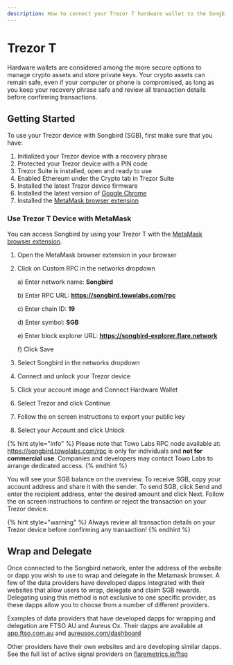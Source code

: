 ```yaml
---
description: How to connect your Trezor T hardware wallet to the Songbird network
---
```


# Trezor T



Hardware wallets are considered among the more secure options to manage crypto assets and store private keys. Your crypto assets can remain safe, even if your computer or phone is compromised, as long as you keep your recovery phrase safe and review all transaction details before confirming transactions.

## Getting Started

To use your Trezor device with Songbird (SGB), first make sure that you have:

1. Initialized your Trezor device with a recovery phrase
2. Protected your Trezor device with a PIN code
3. Trezor Suite is installed, open and ready to use
4. Enabled Ethereum under the Crypto tab in Trezor Suite
5. Installed the latest Trezor device firmware
6. Installed the latest version of [Google Chrome](https://www.google.com/chrome/)
7. Installed the [MetaMask browser extension](https://metamask.io/download.html)

### Use Trezor T Device with MetaMask

You can access Songbird by using your Trezor T with the [MetaMask browser extension](https://metamask.io/download.html).

1. Open the MetaMask browser extension in your browser
2.  Click on Custom RPC in the networks dropdown

    a) Enter network name: **Songbird**

    b) Enter RPC URL: **https://songbird.towolabs.com/rpc**

    c) Enter chain ID: **19**

    d) Enter symbol: **SGB**

    e) Enter block explorer URL: **https://songbird-explorer.flare.network**

    f) Click Save
3. Select Songbird in the networks dropdown
4. Connect and unlock your Trezor device
5. Click your account image and Connect Hardware Wallet
6. Select Trezor and click Continue
7. Follow the on screen instructions to export your public key
8. Select your Account and click Unlock

{% hint style="info" %}
Please note that Towo Labs RPC node available at: https://songbird.towolabs.com/rpc is only for individuals and **not for commercial use**. Companies and developers may contact Towo Labs to arrange dedicated access.
{% endhint %}

You will see your SGB balance on the overview. To receive SGB, copy your account address and share it with the sender. To send SGB, click Send and enter the recipient address, enter the desired amount and click Next. Follow the on screen instructions to confirm or reject the transaction on your Trezor device.

{% hint style="warning" %}
Always review all transaction details on your Trezor device before confirming any transaction!
{% endhint %}

## Wrap and Delegate

Once connected to the Songbird network, enter the address of the website or dapp you wish to use to wrap and delegate in the Metamask browser. A few of the data providers have developed dapps integrated with their websites that allow users to wrap, delegate and claim SGB rewards. Delegating using this method is not exclusive to one specific provider, as these dapps allow you to choose from a number of different providers.

Examples of data providers that have developed dapps for wrapping and delegation are FTSO AU and Aureus Ox. Their dapps are available at [app.ftso.com.au](https://app.ftso.com.au/wrap) and [aureusox.com/dashboard](https://aureusox.com/dashboard)

Other providers have their own websites and are developing similar dapps. See the full list of active signal providers on [flaremetrics.io/ftso](https://flaremetrics.io/ftso)
